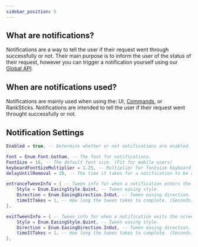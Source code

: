 ```yaml
---
sidebar_position: 5
---
```


## What are notifications?
Notifications are a way to tell the user if their request went through successfully or not. Their main purpose is to inform the user of the status of their request, however you can trigger a notification yourself using our [Global API](/VibezAPI/docs/Features/Global).

## When are notifications used?
Notifications are mainly used when using the: UI, [Commands](/VibezAPI/docs/Features/Commands/), or RankSticks. Notifications are intended to tell the user if their request went throught successfully or not.

## Notification Settings
```lua
Enabled = true, -- Determins whether or not notifications are enabled.

Font = Enum.Font.Gotham, -- The font for notifications.
FontSize = 16, -- The default font size. (Fit for mobile users)
keyboardFontSizeMultiplier = 1.25, -- Multiplier for fontsize keyboard users
delayUntilRemoval = 20, -- The time it takes for a notification to be removed.

entranceTweenInfo = { -- Tween info for when a notification enters the screen.
    Style = Enum.EasingStyle.Quint, -- Tween easing style.
    Direction = Enum.EasingDirection.InOut, -- Tween easing direction.
    timeItTakes = 1, -- How long the tween takes to complete. (Seconds)
},

exitTweenInfo = { -- Tween info for when a notification exits the screen.
    Style = Enum.EasingStyle.Quint, -- Tween easing style.
    Direction = Enum.EasingDirection.InOut, -- Tween easing direction.
    timeItTakes = 1, -- How long the tween takes to complete. (Seconds)
},
```